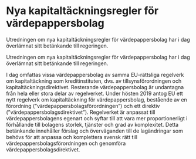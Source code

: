 # Nya kapitaltäckningsregler för värdepappersbolag

Utredningen om nya kapitaltäckningsregler för värdepappersbolag har i dag överlämnat sitt betänkande till regeringen.

Utredningen om nya kapitaltäckningsregler för värdepappersbolag har i dag överlämnat sitt betänkande till regeringen.

I dag omfattas vissa värdepappersbolag av samma EU-rättsliga regelverk om kapitaltäckning som kreditinstituten, dvs. av tillsynsförordningen och kapitaltäckningsdirektivet. Resterande värdepappersbolag är undantagna från hela eller stora delar av regelverket. Under hösten 2019 antog EU ett nytt regelverk om kapitaltäckning för värdepappersbolag, bestående av en förordning (”värdepappersbolagsförordningen”) och ett direktiv (”värdepappersbolagsdirektivet”). Regelverket är anpassat till värdepappersbolagens egenart och syftar till att vara mer proportionerligt i förhållande till bolagens storlek, tjänster och grad av komplexitet. Detta betänkande innehåller förslag och överväganden till de lagändringar som behövs för att anpassa och komplettera
svensk rätt till värdepappersbolagsförordningen och genomföra
värdepappersbolagsdirektivet.
